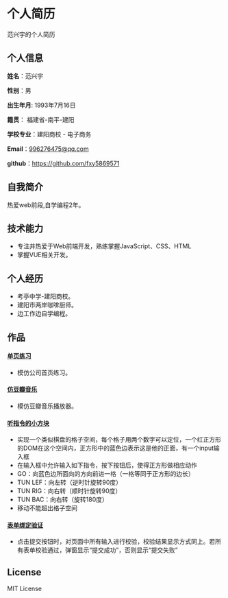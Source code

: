 个人简历
======================
范兴宇的个人简历

## 个人信息

**姓名**：范兴宇

**性别**：男  

**出生年月**: 1993年7月16日

**籍贯**： 福建省-南平-建阳

**学校专业**：建阳商校 - 电子商务

**Email**：996276475@qq.com

**github**：https://github.com/fxy5869571


## 自我简介

热爱web前段,自学编程2年。

## 技术能力

* 专注并热爱于Web前端开发，熟练掌握JavaScript、CSS、HTML
* 掌握VUE相关开发。

## 个人经历
* 考亭中学-建阳商校。
* 建阳市两岸咖啡厨师。
* 边工作边自学编程。

## 作品

#### [单页练习](https://fxy5869571.github.io/tasks/task1.1/taskSeven/taskSeven.html)
* 模仿公司首页练习。

#### [仿豆瓣音乐](https://fxy5869571.github.io/tasks/taskJs/audioPlayer/audioPlayer.html)
* 模仿豆瓣音乐播放器。

#### [听指令的小方块](https://fxy5869571.github.io/tasks/task3.1/task5/task5.html)
* 实现一个类似棋盘的格子空间，每个格子用两个数字可以定位，一个红正方形的DOM在这个空间内，正方形中的蓝色边表示这是他的正面，有一个input输入框
* 在输入框中允许输入如下指令，按下按钮后，使得正方形做相应动作
* GO：向蓝色边所面向的方向前进一格（一格等同于正方形的边长）
* TUN LEF：向左转（逆时针旋转90度）
* TUN RIG：向右转（顺时针旋转90度）
* TUN BAC：向右转（旋转180度）
* 移动不能超出格子空间

#### [表单绑定验证](https://fxy5869571.github.io/tasks/task3.1/task2/task2.1.html)
* 点击提交按钮时，对页面中所有输入进行校验，校验结果显示方式同上。若所有表单校验通过，弹窗显示“提交成功”，否则显示“提交失败”



## License
MIT License
